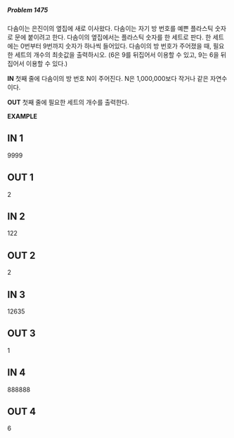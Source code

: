 #####   Problem 1475  ######
다솜이는 은진이의 옆집에 새로 이사왔다. 다솜이는 자기 방 번호를 예쁜 플라스틱 숫자로 문에 붙이려고 한다.
다솜이의 옆집에서는 플라스틱 숫자를 한 세트로 판다. 한 세트에는 0번부터 9번까지 숫자가 하나씩 들어있다. 다솜이의 방 번호가 주어졌을 때, 필요한 세트의 개수의 최솟값을 출력하시오. (6은 9를 뒤집어서 이용할 수 있고, 9는 6을 뒤집어서 이용할 수 있다.)


 **IN** 
첫째 줄에 다솜이의 방 번호 N이 주어진다. N은 1,000,000보다 작거나 같은 자연수이다.


 **OUT** 
첫째 줄에 필요한 세트의 개수를 출력한다.


 **EXAMPLE** 
## IN 1 ###
9999
## OUT 1 ###
2
## IN 2 ###
122
## OUT 2 ###
2
## IN 3 ###
12635
## OUT 3 ###
1
## IN 4 ###
888888
## OUT 4 ###
6

